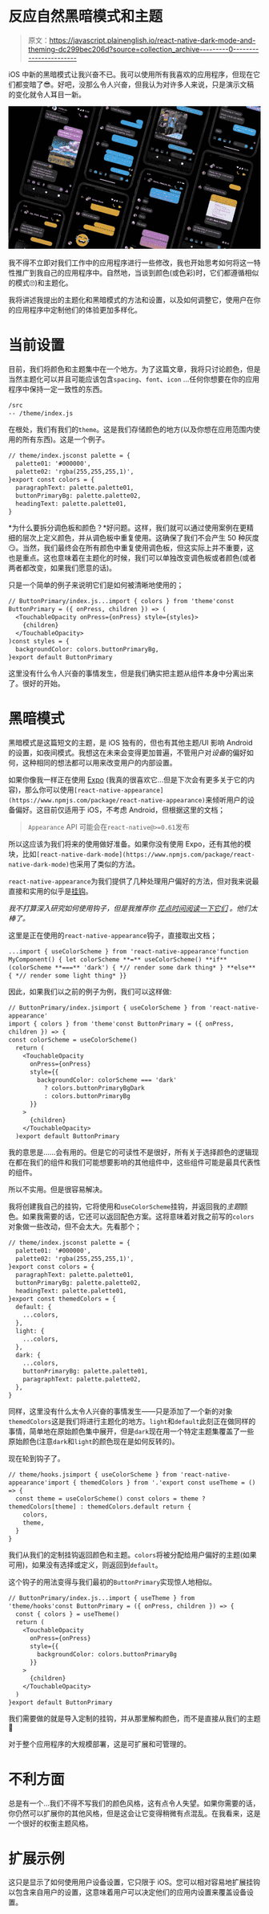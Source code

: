 # 反应自然黑暗模式和主题

> 原文：<https://javascript.plainenglish.io/react-native-dark-mode-and-theming-dc299bec206d?source=collection_archive---------0----------------------->

iOS 中新的黑暗模式让我兴奋不已。我可以使用所有我喜欢的应用程序，但现在它们都变暗了😎。好吧，没那么令人兴奋，但我认为对许多人来说，只是演示文稿的变化就令人耳目一新。

![](img/dd0fb3d39ae924c32d3160a380d529a8.png)

我不得不立即对我们工作中的应用程序进行一些修改，我也开始思考如何将这一特性推广到我自己的应用程序中。自然地，当谈到颜色(或色彩)时，它们都遵循相似的模式🙄)和主题化。

我将讲述我提出的主题化和黑暗模式的方法和设置，以及如何调整它，使用户在你的应用程序中定制他们的体验更加多样化。

# 当前设置

目前，我们将颜色和主题集中在一个地方。为了这篇文章，我将只讨论颜色，但是当然主题化可以并且可能应该包含`spacing`、`font`、`icon` …任何你想要在你的应用程序中保持一定一致性的东西。

```
/src
-- /theme/index.js
```

在根处，我们有我们的`theme`。这是我们存储颜色的地方(以及你想在应用范围内使用的所有东西)。这是一个例子。

```
// theme/index.jsconst palette = {
  palette01: '#000000',
  palette02: 'rgba(255,255,255,1)',
}export const colors = {
  paragraphText: palette.palette01,
  buttonPrimaryBg: palette.palette02,
  headingText: palette.palette01,
}
```

*为什么要拆分调色板和颜色？*好问题。这样，我们就可以通过使用案例在更精细的层次上定义颜色，并从调色板中重复使用。这确保了我们不会产生 50 种灰度😏。当然，我们最终会在所有颜色中重复使用调色板，但这实际上并不重要，这也是重点。这也意味着在主题化的时候，我们可以单独改变调色板或者颜色(或者两者都改变，如果我们愿意的话)。

只是一个简单的例子来说明它们是如何被清晰地使用的；

```
// ButtonPrimary/index.js...import { colors } from 'theme'const ButtonPrimary = ({ onPress, children }) => (
  <TouchableOpacity onPress={onPress} style={styles}>
    {children}
  </TouchableOpacity>
)const styles = {
  backgroundColor: colors.buttonPrimaryBg,
}export default ButtonPrimary
```

这里没有什么令人兴奋的事情发生，但是我们确实把主题从组件本身中分离出来了。很好的开始。

# 黑暗模式

黑暗模式是这篇短文的主题，是 iOS 独有的，但也有其他主题/UI 影响 Android 的设置，如夜间模式。我想这在未来会变得更加普遍，不管用户对*设备*的偏好如何，这种相同的想法都可以用来改变用户的内部设置。

如果你像我一样正在使用 [Expo](https://docs.expo.io/versions/latest/) (我真的很喜欢它…但是下次会有更多关于它的内容)，那么你可以使用`[react-native-appearance](https://www.npmjs.com/package/react-native-appearance)`来倾听用户的设备偏好。这目前仅适用于 iOS，不考虑 Android，但根据这里的文档；

> `Appearance` API 可能会在`react-native@>=0.61`发布

所以这应该为我们将来的使用做好准备。如果你没有使用 Expo，还有其他的模块，比如`[react-native-dark-mode](https://www.npmjs.com/package/react-native-dark-mode)`也采用了类似的方法。

`react-native-appearance`为我们提供了几种处理用户偏好的方法，但对我来说最直接和实用的似乎是[挂钩](https://www.npmjs.com/package/react-native-appearance#usage)。

*我不打算深入研究如何使用钩子，但是我推荐你* [*花点时间阅读一下它们*](https://reactjs.org/docs/hooks-intro.html) *。他们太棒了。*

这里是正在使用的`react-native-appearance`钩子，直接取出文档；

```
...import { useColorScheme } from 'react-native-appearance'function MyComponent() { let colorScheme **=** useColorScheme() **if** (colorScheme **===** 'dark') { *// render some dark thing* } **else** { *// render some light thing* }}
```

因此，如果我们以之前的例子为例，我们可以这样做:

```
// ButtonPrimary/index.jsimport { useColorScheme } from 'react-native-appearance'
import { colors } from 'theme'const ButtonPrimary = ({ onPress, children }) => { 
const colorScheme = useColorScheme()
  return (
    <TouchableOpacity 
      onPress={onPress} 
      style={{ 
        backgroundColor: colorScheme === 'dark' 
          ? colors.buttonPrimaryBgDark 
          : colors.buttonPrimaryBg 
      }}
    >
      {children}
    </TouchableOpacity>
  )export default ButtonPrimary
```

我的意思是……会有用的。但是它的可读性不是很好，所有关于选择颜色的逻辑现在都在我们的组件和我们可能想要影响的其他组件中，这些组件可能是最具代表性的组件。

所以不实用。但是很容易解决。

我将创建我自己的挂钩，它将使用和`useColorScheme`挂钩，并返回我的*主题*颜色。如果我需要的话，它还可以返回配色方案。这将意味着对我之前写的`colors`对象做一些改动，但不会太大。先看那个；

```
// theme/index.jsconst palette = {
  palette01: '#000000',
  palette02: 'rgba(255,255,255,1)',
}export const colors = {
  paragraphText: palette.palette01,
  buttonPrimaryBg: palette.palette02,
  headingText: palette.palette01,
}export const themedColors = {
  default: {
    ...colors,
  },
  light: {
    ...colors,
  },
  dark: {
    ...colors,
    buttonPrimaryBg: palette.palette01,
    paragraphText: palette.palette02,
  },
}
```

同样，这里没有什么太令人兴奋的事情发生——只是添加了一个新的对象`themedColors`这是我们将进行主题化的地方。`light`和`default`此刻正在做同样的事情，简单地在原始颜色集中展开，但是`dark`现在用一个特定主题集覆盖了一些原始颜色(注意`dark`和`light`的颜色现在是如何反转的)。

现在轮到钩子了。

```
// theme/hooks.jsimport { useColorScheme } from 'react-native-appearance'import { themedColors } from '.'export const useTheme = () => {
  const theme = useColorScheme() const colors = theme ? themedColors[theme] : themedColors.default return {
    colors,
    theme,
  }
}
```

我们从我们的定制挂钩返回颜色和主题。`colors`将被分配给用户偏好的主题(如果可用)，如果没有选择或定义，则返回到`default`。

这个钩子的用法变得与我们最初的`ButtonPrimary`实现惊人地相似。

```
// ButtonPrimary/index.js...import { useTheme } from 'theme/hooks'const ButtonPrimary = ({ onPress, children }) => {
  const { colors } = useTheme()
  return (
    <TouchableOpacity 
      onPress={onPress} 
      style={{ 
        backgroundColor: colors.buttonPrimaryBg 
      }}
    >
      {children}
    </TouchableOpacity>
  )
}export default ButtonPrimary
```

我们需要做的就是导入定制的挂钩，并从那里解构颜色，而不是直接从我们的主题🎉

对于整个应用程序的大规模部署，这是可扩展和可管理的。

# 不利方面

总是有一个…我们不得不写我们的颜色风格，这有点令人失望。如果你需要的话，你仍然可以扩展你的其他风格，但是这会让它变得稍微有点混乱。在我看来，这是一个很好的权衡主题风格。

# 扩展示例

这只是显示了如何使用用户设备设置，它只限于 iOS。您可以相对容易地扩展挂钩以包含来自用户的设置，这意味着用户可以决定他们的应用内设置来覆盖设备设置。
